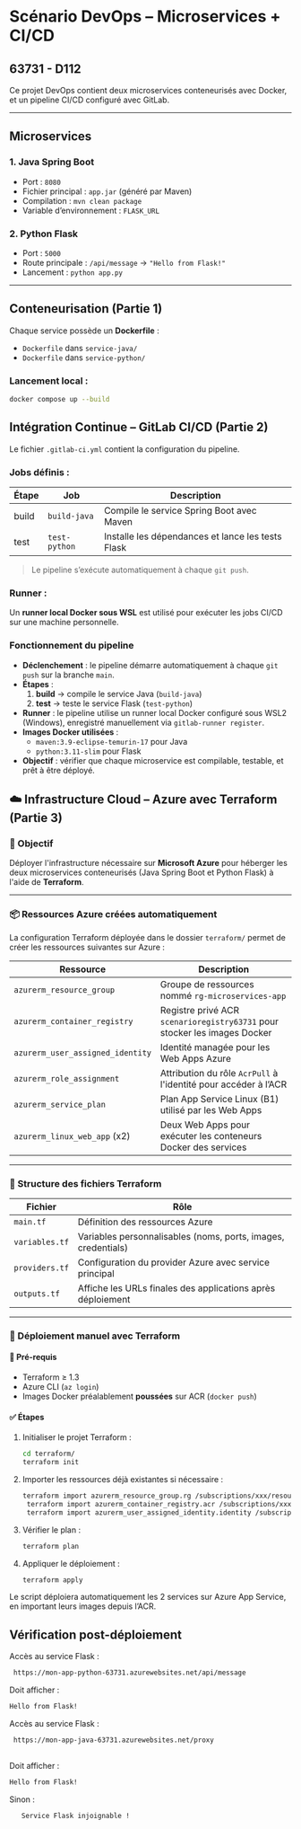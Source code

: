 # Scénario DevOps – Microservices + CI/CD
63731 - D112
---

Ce projet DevOps contient deux microservices conteneurisés avec Docker, et un pipeline CI/CD configuré avec GitLab.

---
## Microservices

### 1. Java Spring Boot
- Port : `8080`
- Fichier principal : `app.jar` (généré par Maven)
- Compilation : `mvn clean package`
- Variable d’environnement : `FLASK_URL`

### 2. Python Flask
- Port : `5000`
- Route principale : `/api/message` → `"Hello from Flask!"`
- Lancement : `python app.py`


---
## Conteneurisation (Partie 1)

Chaque service possède un **Dockerfile** :
- `Dockerfile` dans `service-java/`
- `Dockerfile` dans `service-python/`

### Lancement local :
```bash
docker compose up --build
```
## Intégration Continue – GitLab CI/CD (Partie 2)

Le fichier `.gitlab-ci.yml` contient la configuration du pipeline.

### Jobs définis :
| Étape   | Job           | Description                                       |
|---------|---------------|-------------------------------------------------- |
| build   | `build-java`  | Compile le service Spring Boot avec Maven         |
| test    | `test-python` | Installe les dépendances et lance les tests Flask |

> Le pipeline s’exécute automatiquement à chaque `git push`.

### Runner :
Un **runner local Docker sous WSL** est utilisé pour exécuter les jobs CI/CD sur une machine personnelle.


### Fonctionnement du pipeline

- **Déclenchement** : le pipeline démarre automatiquement à chaque `git push` sur la branche `main`.
- **Étapes** :
  1. **build** → compile le service Java (`build-java`)
  2. **test** → teste le service Flask (`test-python`)
- **Runner** : le pipeline utilise un runner local Docker configuré sous WSL2 (Windows), enregistré manuellement via `gitlab-runner register`.
- **Images Docker utilisées** :
  - `maven:3.9-eclipse-temurin-17` pour Java
  - `python:3.11-slim` pour Flask
- **Objectif** : vérifier que chaque microservice est compilable, testable, et prêt à être déployé.


## ☁️ Infrastructure Cloud – Azure avec Terraform (Partie 3)

### 🎯 Objectif

Déployer l'infrastructure nécessaire sur **Microsoft Azure** pour héberger les deux microservices conteneurisés (Java Spring Boot et Python Flask) à l'aide de **Terraform**.

---

### 📦 Ressources Azure créées automatiquement

La configuration Terraform déployée dans le dossier `terraform/` permet de créer les ressources suivantes sur Azure :

| Ressource                          | Description                                                                 |
|-----------------------------------|-----------------------------------------------------------------------------|
| `azurerm_resource_group`          | Groupe de ressources nommé `rg-microservices-app`                          |
| `azurerm_container_registry`      | Registre privé ACR `scenarioregistry63731` pour stocker les images Docker |
| `azurerm_user_assigned_identity`  | Identité managée pour les Web Apps Azure                                   |
| `azurerm_role_assignment`         | Attribution du rôle `AcrPull` à l'identité pour accéder à l’ACR            |
| `azurerm_service_plan`            | Plan App Service Linux (B1) utilisé par les Web Apps                       |
| `azurerm_linux_web_app` (x2)      | Deux Web Apps pour exécuter les conteneurs Docker des services             |

---

### 🧩 Structure des fichiers Terraform

| Fichier              | Rôle                                                                 |
|----------------------|----------------------------------------------------------------------|
| `main.tf`            | Définition des ressources Azure                                      |
| `variables.tf`       | Variables personnalisables (noms, ports, images, credentials)        |
| `providers.tf`       | Configuration du provider Azure avec service principal               |
| `outputs.tf`         | Affiche les URLs finales des applications après déploiement          |

---

### 🚀 Déploiement manuel avec Terraform

#### 📂 Pré-requis

- Terraform ≥ 1.3
- Azure CLI (`az login`)
- Images Docker préalablement **poussées** sur ACR (`docker push`)

#### ✅ Étapes

1. Initialiser le projet Terraform :

   ```bash
   cd terraform/
   terraform init

2. Importer les ressources déjà existantes si nécessaire :

   ```bash
   terraform import azurerm_resource_group.rg /subscriptions/xxx/resourceGroups/rg-microservices-app
    terraform import azurerm_container_registry.acr /subscriptions/xxx/resourceGroups/rg-microservices-app/providers/Microsoft.ContainerRegistry/registries/scenarioregistry63731
    terraform import azurerm_user_assigned_identity.identity /subscriptions/xxx/resourceGroups/rg-microservices-app/providers/Microsoft.ManagedIdentity/userAssignedIdentities/container-app-identity

3. Vérifier le plan :

   ```bash
   terraform plan

4. Appliquer le déploiement :

   ```bash
   terraform apply

Le script déploiera automatiquement les 2 services sur Azure App Service, en important leurs images depuis l’ACR.

## Vérification post-déploiement
Accès au service Flask :

  ```bash
   https://mon-app-python-63731.azurewebsites.net/api/message 
  ```
   

Doit afficher :
  ```bash
  Hello from Flask!
```
Accès au service Flask :

  ```bash
   https://mon-app-java-63731.azurewebsites.net/proxy
    
  ```
   

Doit afficher :
  ```bash
  Hello from Flask!
```

Sinon :
```bash
   Service Flask injoignable !
    
  ```
